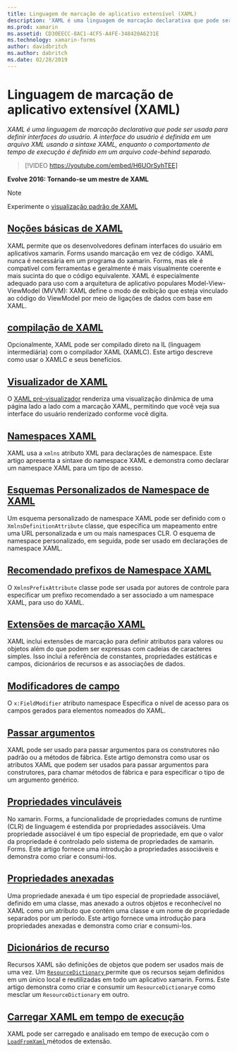 ```yaml
---
title: Linguagem de marcação de aplicativo extensível (XAML)
description: 'XAML é uma linguagem de marcação declarativa que pode ser usada para definir interfaces do usuário. A interface do usuário é definida em um arquivo XML usando a sintaxe XAML, enquanto o comportamento de tempo de execução é definido em um arquivo code-behind separado.'
ms.prod: xamarin
ms.assetid: CD30EECC-8AC1-4CF5-A4FE-348420A6231E
ms.technology: xamarin-forms
author: davidbritch
ms.author: dabritch
ms.date: 02/28/2019
---
```


# <a name="extensible-application-markup-language-xaml"></a>Linguagem de marcação de aplicativo extensível (XAML)

_XAML é uma linguagem de marcação declarativa que pode ser usada para definir interfaces do usuário. A interface do usuário é definida em um arquivo XML usando a sintaxe XAML, enquanto o comportamento de tempo de execução é definido em um arquivo code-behind separado._

> [!VIDEO https://youtube.com/embed/H6UOrSyhTEE]

**Evolve 2016: Tornando-se um mestre de XAML**

> [!NOTE]
> Experimente o [visualização padrão de XAML](standard/index.md)

<a name="xaml" />

## <a name="xaml-basicsxaml-basicsindexmd"></a>[Noções básicas de XAML](xaml-basics/index.md)

XAML permite que os desenvolvedores definam interfaces do usuário em aplicativos xamarin. Forms usando marcação em vez de código. XAML nunca é necessária em um programa do xamarin. Forms, mas ele é compatível com ferramentas e geralmente é mais visualmente coerente e mais sucinta do que o código equivalente. XAML é especialmente adequado para uso com a arquitetura de aplicativo populares Model-View-ViewModel (MVVM): XAML define o modo de exibição que esteja vinculado ao código do ViewModel por meio de ligações de dados com base em XAML.

## <a name="xaml-compilationxamlcmd"></a>[compilação de XAML](xamlc.md)

Opcionalmente, XAML pode ser compilado direto na IL (linguagem intermediária) com o compilador XAML (XAMLC). Este artigo descreve como usar o XAMLC e seus benefícios.

## <a name="xaml-previewerxaml-previewermd"></a>[Visualizador de XAML](xaml-previewer.md)

O [XAML pré-visualizador](~/xamarin-forms/xaml/xaml-previewer.md) renderiza uma visualização dinâmica de uma página lado a lado com a marcação XAML, permitindo que você veja sua interface do usuário renderizado conforme você digita.

## <a name="xaml-namespacesnamespacesmd"></a>[Namespaces XAML](namespaces.md)

XAML usa a `xmlns` atributo XML para declarações de namespace. Este artigo apresenta a sintaxe do namespace XAML e demonstra como declarar um namespace XAML para um tipo de acesso.

## <a name="xaml-custom-namespace-schemascustom-namespace-schemasmd"></a>[Esquemas Personalizados de Namespace de XAML](custom-namespace-schemas.md)

Um esquema personalizado de namespace XAML pode ser definido com o `XmlnsDefinitionAttribute` classe, que especifica um mapeamento entre uma URL personalizada e um ou mais namespaces CLR. O esquema de namespace personalizado, em seguida, pode ser usado em declarações de namespace XAML.

## <a name="xaml-namespace-recommended-prefixescustom-prefixmd"></a>[Recomendado prefixos de Namespace XAML](custom-prefix.md)

O `XmlnsPrefixAttribute` classe pode ser usada por autores de controle para especificar um prefixo recomendado a ser associado a um namespace XAML, para uso do XAML.

## <a name="xaml-markup-extensionsmarkup-extensionsindexmd"></a>[Extensões de marcação XAML](markup-extensions/index.md)

XAML inclui extensões de marcação para definir atributos para valores ou objetos além do que podem ser expressas com cadeias de caracteres simples. Isso inclui a referência de constantes, propriedades estáticas e campos, dicionários de recursos e as associações de dados.

## <a name="field-modifiersfield-modifiersmd"></a>[Modificadores de campo](field-modifiers.md)

O `x:FieldModifier` atributo namespace Especifica o nível de acesso para os campos gerados para elementos nomeados do XAML.

## <a name="passing-argumentspassing-argumentsmd"></a>[Passar argumentos](passing-arguments.md)

XAML pode ser usado para passar argumentos para os construtores não padrão ou a métodos de fábrica. Este artigo demonstra como usar os atributos XAML que podem ser usados para passar argumentos para construtores, para chamar métodos de fábrica e para especificar o tipo de um argumento genérico.

## <a name="bindable-propertiesbindable-propertiesmd"></a>[Propriedades vinculáveis](bindable-properties.md)

No xamarin. Forms, a funcionalidade de propriedades comuns de runtime (CLR) de linguagem é estendida por propriedades associáveis. Uma propriedade associável é um tipo especial de propriedade, em que o valor da propriedade é controlado pelo sistema de propriedades de xamarin. Forms. Este artigo fornece uma introdução a propriedades associáveis e demonstra como criar e consumi-los.

## <a name="attached-propertiesattached-propertiesmd"></a>[Propriedades anexadas](attached-properties.md)

Uma propriedade anexada é um tipo especial de propriedade associável, definido em uma classe, mas anexado a outros objetos e reconhecível no XAML como um atributo que contém uma classe e um nome de propriedade separados por um período. Este artigo fornece uma introdução para propriedades anexadas e demonstra como criar e consumi-los.

## <a name="resource-dictionariesresource-dictionariesmd"></a>[Dicionários de recurso](resource-dictionaries.md)

Recursos XAML são definições de objetos que podem ser usados mais de uma vez. Um [ `ResourceDictionary` ](xref:Xamarin.Forms.ResourceDictionary) permite que os recursos sejam definidos em um único local e reutilizadas em todo um aplicativo xamarin. Forms. Este artigo demonstra como criar e consumir um `ResourceDictionary`e como mesclar um `ResourceDictionary` em outro.

## <a name="loading-xaml-at-runtimeruntime-loadmd"></a>[Carregar XAML em tempo de execução](runtime-load.md)

XAML pode ser carregado e analisado em tempo de execução com o [ `LoadFromXaml` ](xref:Xamarin.Forms.Xaml.Extensions.LoadFromXaml*) métodos de extensão.
